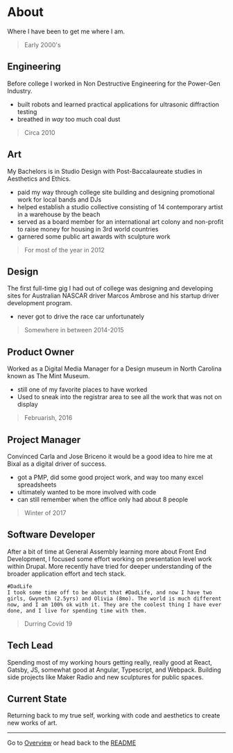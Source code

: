 # About

Where I have been to get me where I am.

> Early 2000's
## Engineering
Before college I worked in Non Destructive Engineering for the Power-Gen Industry.

- built robots and learned practical applications for ultrasonic diffraction testing
- breathed in *way* too much coal dust

> Circa 2010
## Art
My Bachelors is in Studio Design with Post-Baccalaureate studies in Aesthetics and Ethics.

- paid my way through college site building and designing promotional work for local bands and DJs
- helped establish a studio collective consisting of 14 contemporary artist in a warehouse by the beach
- served as a board member for an international art colony and non-profit to raise money for housing in 3rd world countries
- garnered some public art awards with sculpture work

> For most of the year in 2012
## Design
The first full-time gig I had out of college was designing and developing sites for Australian NASCAR driver Marcos Ambrose and his startup driver development program.

- never got to drive the race car unfortunately

> Somewhere in between 2014-2015
## Product Owner
Worked as a Digital Media Manager for a Design museum in North Carolina known as The Mint Museum.

- still one of my favorite places to have worked
- Used to sneak into the registrar area to see all the work that was not on display

> Februarish, 2016
## Project Manager
Convinced Carla and Jose Briceno it would be a good idea to hire me at Bixal as a digital driver of success.

- got a PMP, did some good project work, and way too many excel spreadsheets
- ultimately wanted to be more involved with code
- can still remember when the office only had about 8 people

> Winter of 2017
## Software Developer
After a bit of time at General Assembly learning more about Front End Development, I focused some effort working on presentation level work within Drupal. More recently have tried for deeper understanding of the broader application effort and tech stack.

```
#DadLife
I took some time off to be about that #DadLife, and now I have two girls, Gwyneth (2.5yrs) and Olivia (8mo). The world is much different now, and I am 100% ok with it. They are the coolest thing I have ever done, and I live for spending time with them.
```

> Durring Covid 19
## Tech Lead
Spending most of my working hours getting really, really good at React, Gatsby, JS, somewhat good at Angular, Typescript, and Webpack. Building side projects like Maker Radio and new sculptures for public spaces.

## Current State
Returning back to my true self, working with code and aesthetics to create new works of art.

___


Go to [Overview](overview.md) or head back to the [README](README.md)

